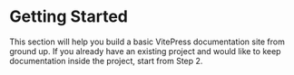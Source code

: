 # Getting Started

This section will help you build a basic VitePress documentation site from ground up. If you already have an existing project and would like to keep documentation inside the project, start from Step 2.